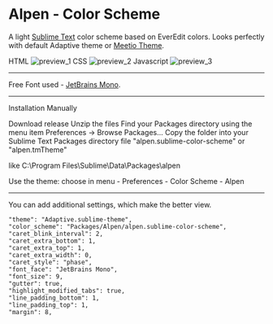 # Alpen - Color Scheme

A light [Sublime Text](https://www.sublimetext.com) color scheme based on EverEdit colors. Looks perfectly with default Adaptive theme or [Meetio Theme](https://github.com/luxelego/sublime-meetio-theme).


HTML
![preview_1](https://user-images.githubusercontent.com/83571301/116864237-35fa9180-ac10-11eb-9a3a-f1f0ca9af6ae.png)
CSS
![preview_2](https://user-images.githubusercontent.com/83571301/116864262-4448ad80-ac10-11eb-8869-1e26284fa6f1.png)
Javascript
![preview_3](https://user-images.githubusercontent.com/83571301/116864278-4a3e8e80-ac10-11eb-82ef-da6d209223f6.png)

---

Free Font used - [JetBrains Mono](https://www.jetbrains.com/lp/mono/).

--- 

Installation Manually

Download release
Unzip the files
Find your Packages directory using the menu item Preferences -> Browse Packages...
Copy the folder into your Sublime Text Packages directory file "alpen.sublime-color-scheme" or "alpen.tmTheme" 

like C:\Program Files\Sublime\Data\Packages\alpen

Use the theme: choose in menu - Preferences - Color Scheme - Alpen

---

You can add additional settings, which make the better view.

	"theme": "Adaptive.sublime-theme",
	"color_scheme": "Packages/Alpen/alpen.sublime-color-scheme",
	"caret_blink_interval": 2,
	"caret_extra_bottom": 1,
	"caret_extra_top": 1,
	"caret_extra_width": 0,
	"caret_style": "phase",	
	"font_face": "JetBrains Mono",
	"font_size": 9,
	"gutter": true,
	"highlight_modified_tabs": true,
	"line_padding_bottom": 1,
	"line_padding_top": 1,
	"margin": 8,
